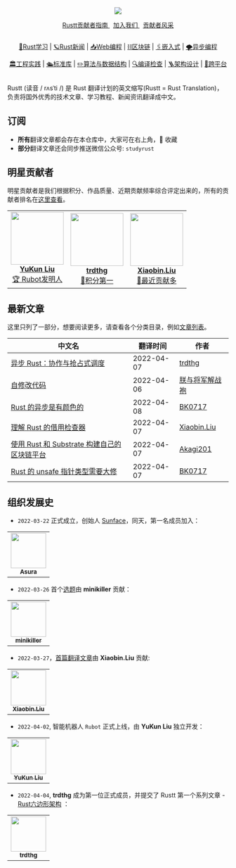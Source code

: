 <div align="center">
    <img src="https://github.com/studyrs/Rustt/blob/main/.github/assets/logo.png?raw=true">

<a align="center" href="https://guide.rustt.org">Rustt贡献者指南 </a>
&nbsp;
<a align="center" href="https://guide.rustt.org/join-us.html">加入我们 </a>
&nbsp;
<a align="center" href="https://github.com/studyrs/Rustt/blob/main/贡献者排名.md">贡献者风采 </a>
</div>


<div align="center">
    <h2> </h2>
    <p><a href="https://github.com/search?q=repo%3Astudyrs%2FRustt+label%3ARust学习&type=Issues&ref=advsearch">🔮Rust学习</a> 
       | <a href="https://github.com/search?q=repo%3Astudyrs%2FRustt+label%3ARust新闻&type=Issues">🪐Rust新闻</a> 
       | <a href="https://github.com/search?q=repo%3Astudyrs%2FRustt+label%3AWeb编程&type=Issues">📥Web编程</a> 
       | <a href="https://github.com/search?q=repo%3Astudyrs%2FRustt+label%3A区块链&type=Issues">⛓区块链</a> 
       | <a href="https://github.com/search?q=repo%3Astudyrs%2FRustt+label%3A嵌入式&type=Issues">🖇嵌入式</a> 
       | <a href="https://github.com/search?q=repo%3Astudyrs%2FRustt+label%3A异步编程&type=Issues">🌪异步编程</a> 
    </p>
    <p>
        <a href="https://github.com/search?q=repo%3Astudyrs%2FRustt+label%3A工程实践&type=Issues">🏛工程实践</a> 
       | <a href="https://github.com/search?q=repo%3Astudyrs%2FRustt+label%3A标准库&type=Issues">🛳标准库</a> 
       | <a href="https://github.com/search?q=repo%3Astudyrs%2FRustt+label%3A算法与数据结构&type=Issues">✏️算法与数据结构</a> 
       | <a href="https://github.com/search?q=repo%3Astudyrs%2FRustt+label%3A编译检查&type=Issues">🔍编译检查</a> 
       | <a href="https://github.com/search?q=repo%3Astudyrs%2FRustt+label%3A架构设计&type=Issues">🪜架构设计</a> 
       | <a href="https://github.com/search?q=repo%3Astudyrs%2FRustt+label%3A跨平台&type=Issues">🚀跨平台</a> 
    </p>
</div>

<h2> </h2>

Rustt (读音 / rʌsˈti /) 是 Rust 翻译计划的英文缩写(Rustt = Rust Translation)，负责将国外优秀的技术文章、学习教程、新闻资讯翻译成中文。


## 订阅

- **所有**翻译文章都会存在本仓库中，大家可在右上角，🌟 收藏
- **部分**翻译文章还会同步推送微信公众号: `studyrust`

## 明星贡献者

明星贡献者是我们根据积分、作品质量、近期贡献频率综合评定出来的，所有的贡献者排名在[这里查看](./贡献者排名.md)。

<table>
    <tr>
        <td align="center">
            <a href="https://github.com/mrxiaozhuox">
                <img src="https://avatars.githubusercontent.com/u/41265098?v=4?s=100" width="120px"  alt=""/>
                <br />
                <b>YuKun Liu</b>
                <br />
                <sub><a href="https://github.com/studyrs/rubot">🏆 Rubot发明人</a></sub>
            </a>
        </td>
        <td align="center">
              <a href="https://github.com/trdthg ">
                  <img src="https://avatars.githubusercontent.com/u/69898423?v=4?s=100" width="120px"  alt=""/>
                <br />
                <b>trdthg</b>
                <br />
                 <sub><a href="https://github.com/studyrs/Rustt/blob/main/贡献者排名.md">💎积分第一</a></sub>
            </a>
        </td>
        <td align="center">
              <a href="https://github.com/lxbwolf ">
                  <img src="https://avatars.githubusercontent.com/u/12119889?v=4?s=100" width="120px"  alt=""/>
                <br />
                <b>Xiaobin.Liu</b>
                <br />
                 <sub><a href="https://github.com/studyrs/rubot">🚀最近贡献多</a></sub>
            </a>
        </td>
    </tr>
</table>

## 最新文章
这里只列了一部分，想要阅读更多，请查看各个分类目录，例如[文章列表](https://github.com/studyrs/Rustt/tree/main/Articles)。

| 中文名 |   翻译时间 | 作者 |
| ------- | -------- | ----- |
| [异步 Rust：协作与抢占式调度](https://github.com/studyrs/Rustt/blob/main/Articles/%5B2022-04-12%5D%20异步%20Rust：协作与抢占式调度.md) | 2022-04-07 | [trdthg](https://github.com/trdthg) |
| [自修改代码](https://github.com/studyrs/Rustt/blob/main/Articles/%5B2022-04-08%5D%20自修改代码.md)| 2022-04-06 | [朕与将军解战袍](https://github.com/a1393323447)|
| [Rust 的异步是有颜色的](https://github.com/studyrs/Rustt/blob/main/Articles/%5B2022-04-08%5D%20Rust%20的异步是有颜色的，这并不是什么大问题.md) | 2022-04-08 |[BK0717](https://github.com/hyuuko) |
| [理解 Rust 的借用检查器](https://github.com/studyrs/Rustt/blob/main/Articles/%5B2022-04-07%5D%20理解%20Rust%20的借用检查器.md) | 2022-04-07 | [Xiaobin.Liu](https://github.com/lxbwolf) |
| [使用 Rust 和 Substrate 构建自己的区块链平台](https://github.com/studyrs/Rustt/blob/main/Articles/%5B2022-04-07%5D%20使用%20Rust%20和%20Substrate%20构建自己的区块链平台.md) | 2022-04-07 | [Akagi201](https://github.com/Akagi201) |
|[Rust 的 unsafe 指针类型需要大修](https://github.com/studyrs/Rustt/blob/main/Articles/%5B2022-04-07%5D%20Rust%20的%20unsafe%20指针类型需要大修.md) | 2022-04-07 | [BK0717](https://github.com/hyuuko) |

## 组织发展史

- `2022-03-22` 正式成立，创始人 [Sunface](https://im.dev)，同天，第一名成员加入： 

<table>
    <tr>
        <td align="center">
            <a href="https://github.com/asur4s">
                <img src="https://avatars.githubusercontent.com/u/99897242?v=4?s=100" width="80px"  alt=""/>
                <br />
                <sub><b>Asura</b></sub>
                <br />
            </a>
        </td>
    </tr>
</table>

- `2022-03-26` 首个[选题](https://github.com/studyrs/Rustt/issues/10)由 **minikiller** 贡献：

<table>
    <tr>
        <td align="center">
            <a href="https://github.com/minikiller">
                  <img src="https://avatars.githubusercontent.com/u/5356570?v=4?s=100" width="80px"  alt=""/>
                <br />
                <sub><b>minikiller</b></sub>
                <br />
            </a>
        </td>
    </tr>
</table>

- `2022-03-27`，[首篇翻译文章](https://github.com/studyrs/Rustt/blob/main/Articles/%5B2022-03-26%5D%20Rust%20嵌入式开发.md)由 **Xiaobin.Liu** 贡献:

<table>
    <tr>
        <td align="center">
            <a href="https://github.com/lxbwolf">
                  <img src="https://avatars.githubusercontent.com/u/12119889?v=4?s=100" width="80px"  alt=""/>
                <br />
                <sub><b>Xiaobin.Liu</b></sub>
                <br />
            </a>
        </td>
    </tr>
</table>

- `2022-04-02`, 智能机器人 `Rubot` 正式上线，由 **YuKun Liu** 独立开发：

<table>
    <tr>
        <td align="center">
            <a href="https://github.com/mrxiaozhuox ">
                  <img src="https://avatars.githubusercontent.com/u/41265098?v=4?s=100" width="80px"  alt=""/>
                <br />
                <sub><b>YuKun Liu</b></sub>
                <br />
            </a>
        </td>
    </tr>
</table>

- `2022-04-04`, **trdthg** 成为第一位正式成员，并提交了 Rustt 第一个系列文章 - [Rust六边形架构](https://github.com/studyrs/Rustt/tree/main/Articles/%5B2022-04-03%5D%20Rust%20六边形架构) ：

<table>
    <tr>
        <td align="center">
            <a href="https://github.com/trdthg ">
                  <img src="https://avatars.githubusercontent.com/u/69898423?v=4?s=100" width="80px"  alt=""/>
                <br />
                <sub><b>trdthg</b></sub>
                <br />
            </a>
        </td>
    </tr>
</table>
